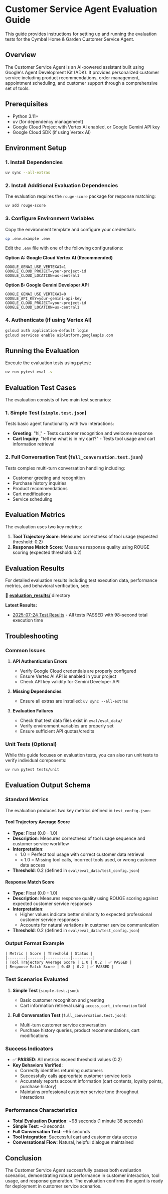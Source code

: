 # Customer Service Agent Evaluation Guide

This guide provides instructions for setting up and running the evaluation tests for the Cymbal Home & Garden Customer Service Agent.

## Overview

The Customer Service Agent is an AI-powered assistant built using Google's Agent Development Kit (ADK). It provides personalized customer service including product recommendations, order management, appointment scheduling, and customer support through a comprehensive set of tools.

## Prerequisites

- Python 3.11+
- uv (for dependency management)
- Google Cloud Project with Vertex AI enabled, or Google Gemini API key
- Google Cloud SDK (if using Vertex AI)

## Environment Setup

### 1. Install Dependencies

```bash
uv sync --all-extras
```

### 2. Install Additional Evaluation Dependencies

The evaluation requires the `rouge-score` package for response matching:

```bash
uv add rouge-score
```

### 3. Configure Environment Variables

Copy the environment template and configure your credentials:

```bash
cp .env.example .env
```

Edit the `.env` file with one of the following configurations:

**Option A: Google Cloud Vertex AI (Recommended)**
```env
GOOGLE_GENAI_USE_VERTEXAI=1
GOOGLE_CLOUD_PROJECT=your-project-id
GOOGLE_CLOUD_LOCATION=us-central1
```

**Option B: Google Gemini Developer API**
```env
GOOGLE_GENAI_USE_VERTEXAI=0
GOOGLE_API_KEY=your-gemini-api-key
GOOGLE_CLOUD_PROJECT=your-project-id
GOOGLE_CLOUD_LOCATION=us-central1
```

### 4. Authenticate (if using Vertex AI)

```bash
gcloud auth application-default login
gcloud services enable aiplatform.googleapis.com
```

## Running the Evaluation

Execute the evaluation tests using pytest:

```bash
uv run pytest eval -v
```

## Evaluation Test Cases

The evaluation consists of two main test scenarios:

### 1. Simple Test (`simple.test.json`)
Tests basic agent functionality with two interactions:
- **Greeting**: "hi," - Tests customer recognition and welcome response
- **Cart Inquiry**: "tell me what is in my cart?" - Tests tool usage and cart information retrieval

### 2. Full Conversation Test (`full_conversation.test.json`)
Tests complex multi-turn conversation handling including:
- Customer greeting and recognition
- Purchase history inquiries
- Product recommendations
- Cart modifications
- Service scheduling

## Evaluation Metrics

The evaluation uses two key metrics:

1. **Tool Trajectory Score**: Measures correctness of tool usage (expected threshold: 0.2)
2. **Response Match Score**: Measures response quality using ROUGE scoring (expected threshold: 0.2)

## Evaluation Results

For detailed evaluation results including test execution data, performance metrics, and behavioral verification, see:

📁 **[evaluation_results/](./evaluation_results/)** directory

**Latest Results:**
- [2025-07-24 Test Results](./evaluation_results/2025-07-24_test-results.md) - All tests PASSED with 98-second total execution time

## Troubleshooting

### Common Issues

1. **API Authentication Errors**
   - Verify Google Cloud credentials are properly configured
   - Ensure Vertex AI API is enabled in your project
   - Check API key validity for Gemini Developer API

2. **Missing Dependencies**
   - Ensure all extras are installed: `uv sync --all-extras`

3. **Evaluation Failures**
   - Check that test data files exist in `eval/eval_data/`
   - Verify environment variables are properly set
   - Ensure sufficient API quotas/credits

### Unit Tests (Optional)

While this guide focuses on evaluation tests, you can also run unit tests to verify individual components:

```bash
uv run pytest tests/unit
```

## Evaluation Output Schema

### Standard Metrics

The evaluation produces two key metrics defined in `test_config.json`:

#### Tool Trajectory Average Score
- **Type**: Float (0.0 - 1.0)
- **Description**: Measures correctness of tool usage sequence and customer service workflow
- **Interpretation**:
  - 1.0 = Perfect tool usage with correct customer data retrieval
  - < 1.0 = Missing tool calls, incorrect tools used, or wrong customer data access
- **Threshold**: 0.2 (defined in `eval/eval_data/test_config.json`)

#### Response Match Score
- **Type**: Float (0.0 - 1.0) 
- **Description**: Measures response quality using ROUGE scoring against expected customer service responses
- **Interpretation**:
  - Higher values indicate better similarity to expected professional customer service responses
  - Accounts for natural variations in customer service communication
- **Threshold**: 0.2 (defined in `eval/eval_data/test_config.json`)

### Output Format Example

```
| Metric | Score | Threshold | Status |
|--------|-------|-----------|---------|
| Tool Trajectory Average Score | 1.0 | 0.2 | ✅ PASSED |
| Response Match Score | 0.48 | 0.2 | ✅ PASSED |
```

### Test Scenarios Evaluated

1. **Simple Test** (`simple.test.json`):
   - Basic customer recognition and greeting
   - Cart information retrieval using `access_cart_information` tool
   
2. **Full Conversation Test** (`full_conversation.test.json`):
   - Multi-turn customer service conversation
   - Purchase history queries, product recommendations, cart modifications

### Success Indicators
- ✅ **PASSED**: All metrics exceed threshold values (0.2)
- **Key Behaviors Verified**:
  - Correctly identifies returning customers
  - Successfully calls appropriate customer service tools
  - Accurately reports account information (cart contents, loyalty points, purchase history)
  - Maintains professional customer service tone throughout interactions

### Performance Characteristics
- **Total Evaluation Duration**: ~98 seconds (1 minute 38 seconds)
- **Simple Test**: ~3 seconds
- **Full Conversation Test**: ~95 seconds
- **Tool Integration**: Successful cart and customer data access
- **Conversational Flow**: Natural, helpful dialogue maintained

## Conclusion

The Customer Service Agent successfully passes both evaluation scenarios, demonstrating robust performance in customer interaction, tool usage, and response generation. The evaluation confirms the agent is ready for deployment in customer service scenarios.